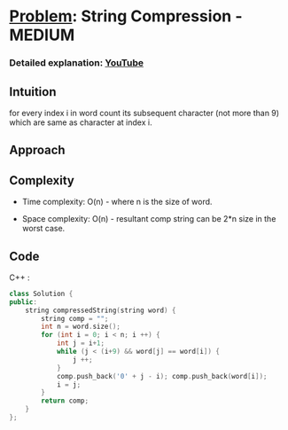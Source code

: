 
# [Problem](https://leetcode.com/problems/string-compression-iii): String Compression - MEDIUM

### Detailed explanation: [YouTube]()
## Intuition
for every index i in word count its subsequent character (not more than 9) which are same as character at index i.

## Approach


## Complexity
- Time complexity:
O(n) - where n is the size of word.

- Space complexity:
  O(n) - resultant comp string can be 2*n size in the worst case.

## Code
C++ : 
```cpp []
class Solution {
public:
    string compressedString(string word) {
        string comp = "";
        int n = word.size();
        for (int i = 0; i < n; i ++) {
            int j = i+1;
            while (j < (i+9) && word[j] == word[i]) {
                j ++;
            }
            comp.push_back('0' + j - i); comp.push_back(word[i]);
            i = j;
        }
        return comp;
    }
};
```

